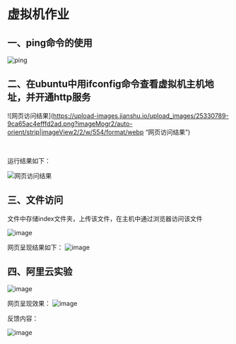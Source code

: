 #  虚拟机作业
## 一、ping命令的使用
![ping](https://upload-images.jianshu.io/upload_images/25330789-c3591aeb1c371af8.png?imageMogr2/auto-orient/strip|imageView2/2/w/655/format/webp)


## 二、在ubuntu中用ifconfig命令查看虚拟机主机地址，并开通http服务

![网页访问结果](https://upload-images.jianshu.io/upload_images/25330789-9ca65ac4efffd2ad.png?imageMogr2/auto-orient/strip|imageView2/2/w/554/format/webp “网页访问结果”)

&nbsp;
&nbsp;
&emsp;

运行结果如下：


![网页访问结果](https://upload-images.jianshu.io/upload_images/25330789-d70ff4662afce714.png?imageMogr2/auto-orient/strip|imageView2/2/w/554/format/webp)

## 三、文件访问
文件中存储index文件夹，上传该文件，在主机中通过浏览器访问该文件

![image](https://upload-images.jianshu.io/upload_images/25330789-51786f64cae6b4b2.png?imageMogr2/auto-orient/strip|imageView2/2/w/554/format/webp)
&nbsp;

网页呈现结果如下：
![image](https://upload-images.jianshu.io/upload_images/25330789-f14e70fd019fbb2f.png?imageMogr2/auto-orient/strip|imageView2/2/w/554/format/webp)

## 四、阿里云实验

![image](https://upload-images.jianshu.io/upload_images/25330789-517842d18c5878d8.png?imageMogr2/auto-orient/strip|imageView2/2/w/280/format/webp)
&nbsp;

网页呈现效果：
![image](https://upload-images.jianshu.io/upload_images/25330789-1042c4e606b12448.png?imageMogr2/auto-orient/strip|imageView2/2/w/453/format/webp)
&nbsp;

反馈内容：

![image](https://upload-images.jianshu.io/upload_images/25330789-504e46f28941365f.png?imageMogr2/auto-orient/strip|imageView2/2/w/545/format/webp)



